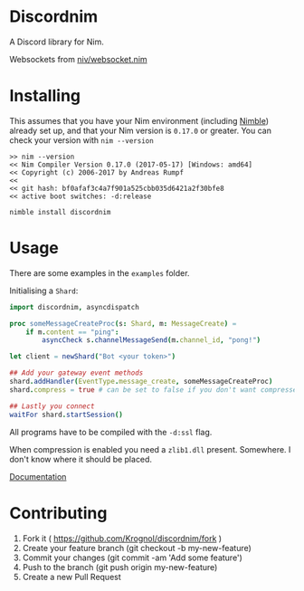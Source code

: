 # Discordnim

A Discord library for Nim. 

Websockets from [niv/websocket.nim](https://github.com/niv/websocket.nim)

# Installing

This assumes that you have your Nim environment (including [Nimble](https://github.com/nim-lang/nimble)) already set up, and that your Nim version is `0.17.0` or greater.
You can check your version with `nim --version`

```
>> nim --version
<< Nim Compiler Version 0.17.0 (2017-05-17) [Windows: amd64]
<< Copyright (c) 2006-2017 by Andreas Rumpf
<< 
<< git hash: bf0afaf3c4a7f901a525cbb035d6421a2f30bfe8
<< active boot switches: -d:release
```

`nimble install discordnim`

# Usage

There are some examples in the `examples` folder.


Initialising a `Shard`:

```nim
import discordnim, asyncdispatch

proc someMessageCreateProc(s: Shard, m: MessageCreate) =
    if m.content == "ping":
        asyncCheck s.channelMessageSend(m.channel_id, "pong!")

let client = newShard("Bot <your token>")

## Add your gateway event methods
shard.addHandler(EventType.message_create, someMessageCreateProc)
shard.compress = true # can be set to false if you don't want compressed websocket payloads

## Lastly you connect
waitFor shard.startSession()
```

All programs have to be compiled with the `-d:ssl` flag.

When compression is enabled you need a `zlib1.dll` present. Somewhere. I don't know where it should be placed.

[Documentation](https://krognol.github.io/discordnim/)

# Contributing

1. Fork it ( https://github.com/Krognol/discordnim/fork )
2. Create your feature branch (git checkout -b my-new-feature)
3. Commit your changes (git commit -am 'Add some feature')
4. Push to the branch (git push origin my-new-feature)
5. Create a new Pull Request